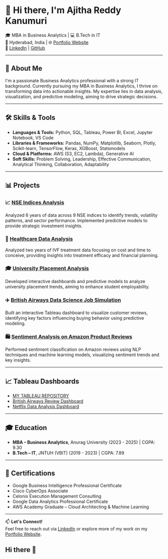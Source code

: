 # 👋 Hi there, I'm Ajitha Reddy Kanumuri

🎓 MBA in Business Analytics | 💻 B.Tech in IT  
📍 Hyderabad, India | 🌐 [Portfolio Website](https://ajitha-reddy-kanumuri.vercel.app/)  
🔗 [LinkedIn](https://www.linkedin.com/in/ajitha-reddy-kanumuri/) | [GitHub](https://github.com/Ajitha2316)

---

## 🧠 About Me

I'm a passionate Business Analytics professional with a strong IT background. Currently pursuing my MBA in Business Analytics, I thrive on transforming data into actionable insights. My expertise lies in data analysis, visualization, and predictive modeling, aiming to drive strategic decisions.

---

## 🛠️ Skills & Tools

- **Languages & Tools:** Python, SQL, Tableau, Power BI, Excel, Jupyter Notebook, VS Code
- **Libraries & Frameworks:** Pandas, NumPy, Matplotlib, Seaborn, Plotly, Scikit-learn, TensorFlow, Keras, XGBoost, Statsmodels
- **Cloud & Platforms:** AWS (S3, EC2, Lambda), Generative AI
- **Soft Skills:** Problem Solving, Leadership, Effective Communication, Analytical Thinking, Collaboration, Adaptability

---

## 📊 Projects

### 📈 [NSE Indices Analysis](https://github.com/Ajitha2316/Nse)
Analyzed 6 years of data across 9 NSE indices to identify trends, volatility patterns, and sector performance. Implemented predictive models to provide strategic investment insights.

### 🏥 [Healthcare Data Analysis](https://github.com/Ajitha2316/SQL-PROJECTS)
Analyzed two years of IVF treatment data focusing on cost and time to conceive, providing insights into treatment efficacy and financial planning.

### 🎓 [University Placement Analysis](https://github.com/Ajitha2316/SQL-PROJECTS)
Developed interactive dashboards and predictive models to analyze university placement trends, aiming to enhance student employability.

### ✈️ [British Airways Data Science Job Simulation](https://github.com/Ajitha2316/Tableau-Dashboard---British-Airways-review)
Built an interactive Tableau dashboard to visualize customer reviews, identifying key factors influencing buying behavior using predictive modeling.

### 🛍️ [Sentiment Analysis on Amazon Product Reviews](https://github.com/Ajitha2316/Sentiment-Analysis)
Performed sentiment classification on Amazon reviews using NLP techniques and machine learning models, visualizing sentiment trends and key insights.

---

## 📈 Tableau Dashboards

- [MY TABLEAU REPOSITORY](https://public.tableau.com/app/profile/ajitha.reddy.kanumuri/vizzes)
- [British Airways Review Dashboard](https://public.tableau.com/app/profile/ajitha.reddy.kanumuri/viz/BRITISHAIRWAYS/Dashboard1)
- [Netflix Data Analysis Dashboard](https://public.tableau.com/app/profile/ajitha.reddy.kanumuri/viz/NETFIXDATAWORKBOOK/Dashboard1)

---

## 🎓 Education

- **MBA – Business Analytics**, Anurag University (2023 - 2025) | CGPA: 9.30
- **B.Tech – IT**, JNTUH (VBIT) (2019 - 2023) | CGPA: 7.89

---

## 🏅 Certifications

- Google Business Intelligence Professional Certificate
- Cisco CyberOps Associate
- Celonis Execution Management Consulting
- Google Data Analytics Professional Certificate
- AWS Academy Graduate – Cloud Architecting & Machine Learning

---

📫 **Let's Connect!**  
Feel free to reach out via [LinkedIn](https://www.linkedin.com/in/ajitha-reddy-kanumuri/) or explore more of my work on my [Portfolio Website](https://ajitha-reddy-kanumuri.vercel.app/).
## Hi there 👋

<!--
**Ajitha2316/Ajitha2316** is a ✨ _special_ ✨ repository because its `README.md` (this file) appears on your GitHub profile.

Here are some ideas to get you started:

- 🔭 I’m currently working on ...
- 🌱 I’m currently learning ...
- 👯 I’m looking to collaborate on ...
- 🤔 I’m looking for help with ...
- 💬 Ask me about ...
- 📫 How to reach me: ...
- 😄 Pronouns: ...
- ⚡ Fun fact: ...
-->
